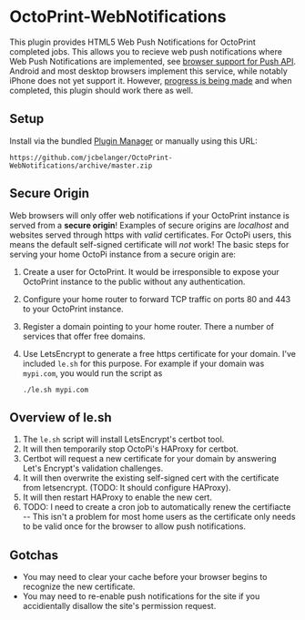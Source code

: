 # OctoPrint-WebNotifications

This plugin provides HTML5 Web Push Notifications for OctoPrint completed jobs.  This allows you to recieve web push notifications where Web Push Notifications are implemented, see [browser support for Push API](https://caniuse.com/#feat=push-api).  Android and most desktop browsers implement this service, while notably iPhone does not yet support it.  However, [progress is being made](https://webkit.org/status/#specification-service-workers) and when completed, this plugin should work there as well.

## Setup

Install via the bundled [Plugin Manager](https://github.com/foosel/OctoPrint/wiki/Plugin:-Plugin-Manager)
or manually using this URL:

    https://github.com/jcbelanger/OctoPrint-WebNotifications/archive/master.zip

## Secure Origin

Web browsers will only offer web notifications if your OctoPrint instance is served from a **secure origin**!  Examples of secure origins are *localhost* and websites served through https with *valid* certificates.  For OctoPi users, this means the default self-signed certificate will *not* work!  The basic steps for serving your home OctoPi instance from a secure origin are:

1. Create a user for OctoPrint.  It would be irresponsible to expose your OctoPrint instance to the public without any authentication.
2. Configure your home router to forward TCP traffic on ports 80 and 443 to your OctoPrint instance.
3. Register a domain pointing to your home router.  There a number of services that offer free domains.  
4. Use LetsEncrypt to generate a free https certificate for your domain.  I've included `le.sh` for this purpose.  For example if your domain was `mypi.com`, you would run the script as 
    
    `./le.sh mypi.com`

## Overview of le.sh

1. The `le.sh` script will install LetsEncrypt's certbot tool. 
2. It will then temporarily stop OctoPi's HAProxy for certbot. 
3. Certbot will request a new certificate for your domain by answering Let's Encrypt's validation challenges.
4. It will then overwrite the existing self-signed cert with the certificate from letsencrypt.  (TODO: It should configure HAProxy).  
5. It will then restart HAProxy to enable the new cert.
6. TODO: I need to create a cron job to automatically renew the certifiacte -- This isn't a problem for most home users as the certificate only needs to be valid once for the browser to allow push notifications.


## Gotchas

* You may need to clear your cache before your browser begins to recognize the new certificate.
* You may need to re-enable push notifications for the site if you accidientally disallow the site's permission request.
